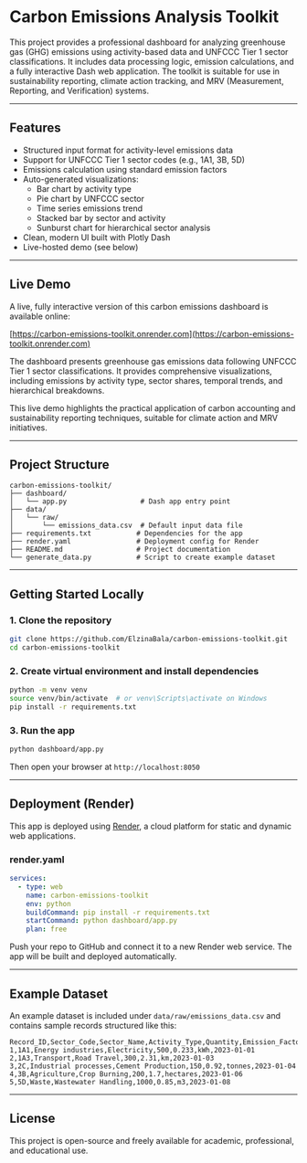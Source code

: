 # Carbon Emissions Analysis Toolkit

This project provides a professional dashboard for analyzing greenhouse gas (GHG) emissions using activity-based data and UNFCCC Tier 1 sector classifications. It includes data processing logic, emission calculations, and a fully interactive Dash web application. The toolkit is suitable for use in sustainability reporting, climate action tracking, and MRV (Measurement, Reporting, and Verification) systems.

---

## Features

- Structured input format for activity-level emissions data
- Support for UNFCCC Tier 1 sector codes (e.g., 1A1, 3B, 5D)
- Emissions calculation using standard emission factors
- Auto-generated visualizations:
  - Bar chart by activity type
  - Pie chart by UNFCCC sector
  - Time series emissions trend
  - Stacked bar by sector and activity
  - Sunburst chart for hierarchical sector analysis
- Clean, modern UI built with Plotly Dash
- Live-hosted demo (see below)

---

## Live Demo

A live, fully interactive version of this carbon emissions dashboard is available online:

[https://carbon-emissions-toolkit.onrender.com](https://carbon-emissions-toolkit.onrender.com)

The dashboard presents greenhouse gas emissions data following UNFCCC Tier 1 sector classifications. It provides comprehensive visualizations, including emissions by activity type, sector shares, temporal trends, and hierarchical breakdowns.

This live demo highlights the practical application of carbon accounting and sustainability reporting techniques, suitable for climate action and MRV initiatives.

---

## Project Structure

```
carbon-emissions-toolkit/
├── dashboard/
│   └── app.py                  # Dash app entry point
├── data/
│   └── raw/
│       └── emissions_data.csv  # Default input data file
├── requirements.txt           # Dependencies for the app
├── render.yaml                # Deployment config for Render
├── README.md                  # Project documentation
└── generate_data.py           # Script to create example dataset
```

---

## Getting Started Locally

### 1. Clone the repository

```bash
git clone https://github.com/ElzinaBala/carbon-emissions-toolkit.git
cd carbon-emissions-toolkit
```

### 2. Create virtual environment and install dependencies

```bash
python -m venv venv
source venv/bin/activate  # or venv\Scripts\activate on Windows
pip install -r requirements.txt
```

### 3. Run the app

```bash
python dashboard/app.py
```

Then open your browser at `http://localhost:8050`

---

## Deployment (Render)

This app is deployed using [Render](https://render.com), a cloud platform for static and dynamic web applications.

### render.yaml

```yaml
services:
  - type: web
    name: carbon-emissions-toolkit
    env: python
    buildCommand: pip install -r requirements.txt
    startCommand: python dashboard/app.py
    plan: free
```

Push your repo to GitHub and connect it to a new Render web service. The app will be built and deployed automatically.

---

## Example Dataset

An example dataset is included under `data/raw/emissions_data.csv` and contains sample records structured like this:

```csv
Record_ID,Sector_Code,Sector_Name,Activity_Type,Quantity,Emission_Factor,Unit,Date
1,1A1,Energy industries,Electricity,500,0.233,kWh,2023-01-01
2,1A3,Transport,Road Travel,300,2.31,km,2023-01-03
3,2C,Industrial processes,Cement Production,150,0.92,tonnes,2023-01-04
4,3B,Agriculture,Crop Burning,200,1.7,hectares,2023-01-06
5,5D,Waste,Wastewater Handling,1000,0.85,m3,2023-01-08
```

---

## License

This project is open-source and freely available for academic, professional, and educational use.

